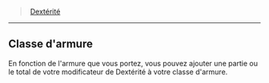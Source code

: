 ﻿---
!Generic
Id: abilities_dexterity_hd.md#classe-darmure
ParentLink: abilities_dexterity_hd.md#dextérité
Name: Classe d'armure
ParentName: Dextérité
NameLevel: 2
---
> [Dextérité](hd_abilities_dexterity.md)

---

## Classe d'armure

En fonction de l'armure que vous portez, vous pouvez ajouter une partie ou le total de votre modificateur de Dextérité à votre classe d'armure.

